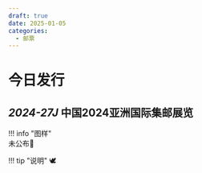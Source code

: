 ```yaml
---
draft: true
date: 2025-01-05
categories:
  - 邮票
---
```


# 今日发行

## *2024-27J* 中国2024亚洲国际集邮展览

!!! info "图样"    
    未公布🤡

!!! tip "说明"
    🕊️